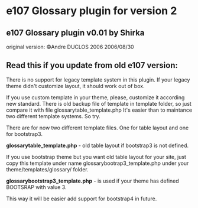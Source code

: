 # e107 Glossary plugin for version 2


## e107 Glossary plugin v0.01 by  Shirka

original version: ©Andre DUCLOS 2006 2006/08/30


## Read this if you update from old e107 version:

There is no support for legacy template system in this plugin. If your legacy theme didn't customize layout, it should work out of box. 

If you use custom template in your theme, please, customize it according new standard. 
There is old backup file of template in template folder, so just compare it with file glossarytable_template.php
It's easier than to maintance two different template systems. So try.

There are for now two different template files. One for table layout and one for bootstrap3. 

**glossarytable_template.php** - old table layout if bootstrap3 is not defined. 

If you use bootstrap theme but you want old table layout for your site, just copy this template 
under name glossarybootrap3_template.php under your theme/templates/glossary/ folder. 

**glossarybootstrap3_template.php** - is used if your theme has defined BOOTSRAP with value 3.

This way it will be easier add support for bootstrap4 in future. 
 
